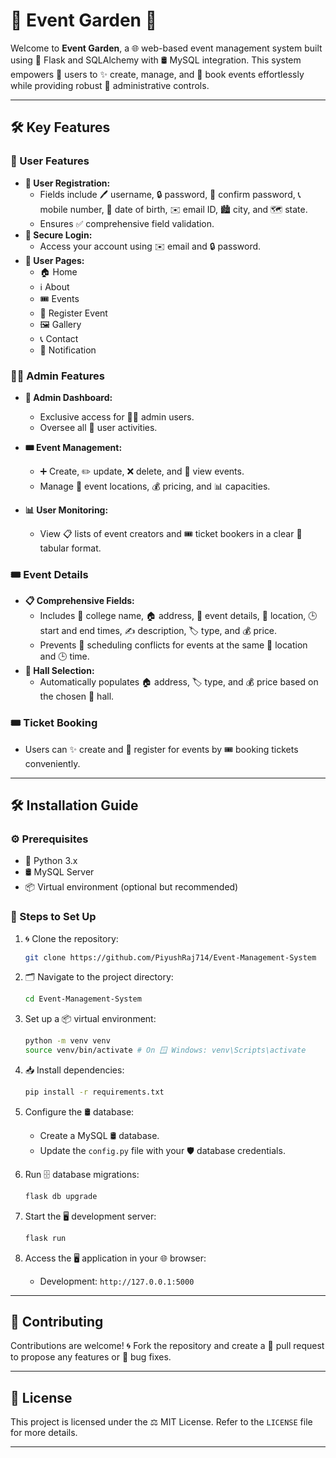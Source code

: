 # 🎉 Event Garden 🎉

Welcome to **Event Garden**, a 🌐 web-based event management system built using 🐍 Flask and SQLAlchemy with 🛢️ MySQL integration. This system empowers 👥 users to ✨ create, manage, and 📖 book events effortlessly while providing robust 🔧 administrative controls.

---

## 🛠️ Key Features

### 👥 User Features
- **👤 User Registration:**
  - Fields include 🖊️ username, 🔒 password, 🔁 confirm password, 📞 mobile number, 🎂 date of birth, ✉️ email ID, 🏙️ city, and 🗺️ state.
  - Ensures ✅ comprehensive field validation.
- **🔐 Secure Login:**
  - Access your account using ✉️ email and 🔒 password.
- **📄 User Pages:**
  - 🏠 Home
  - ℹ️ About
  - 🎟️ Events
  - 📝 Register Event
  - 🖼️ Gallery
  - 📞 Contact
  - 🔔 Notification

### 👩‍💼 Admin Features
- **🔧 Admin Dashboard:**
  - Exclusive access for 🧑‍💼 admin users.
  - Oversee all 👥 user activities.
- **🎟️ Event Management:**
  - ➕ Create, ✏️ update, ❌ delete, and 👀 view events.
  - Manage 📍 event locations, 💰 pricing, and 📊 capacities.
    
- **📊 User Monitoring:**
  - View 📋 lists of event creators and 🎟️ ticket bookers in a clear 🧮 tabular format.

### 🎟️ Event Details
- **📋 Comprehensive Fields:**
  - Includes 🏫 college name, 🏠 address, 📝 event details, 📍 location, 🕒 start and end times, ✍️ description, 🏷️ type, and 💰 price.
  - Prevents 🚫 scheduling conflicts for events at the same 📍 location and 🕒 time.
- **🏢 Hall Selection:**
  - Automatically populates 🏠 address, 🏷️ type, and 💰 price based on the chosen 🏢 hall.

### 🎟️ Ticket Booking
- Users can ✨ create and 📝 register for events by 🎟️ booking tickets conveniently.

---

## 🛠️ Installation Guide

### ⚙️ Prerequisites
- 🐍 Python 3.x
- 🛢️ MySQL Server
- 📦 Virtual environment (optional but recommended)

### 📜 Steps to Set Up
1. 🌀 Clone the repository:
   ```bash
   git clone https://github.com/PiyushRaj714/Event-Management-System
   ```

2. 🗂️ Navigate to the project directory:
   ```bash
   cd Event-Management-System
   ```

3. Set up a 📦 virtual environment:
   ```bash
   python -m venv venv
   source venv/bin/activate # On 🪟 Windows: venv\Scripts\activate
   ```

4. 📥 Install dependencies:
   ```bash
   pip install -r requirements.txt
   ```

5. Configure the 🛢️ database:
   - Create a MySQL 🛢️ database.
   - Update the `config.py` file with your 🛡️ database credentials.

6. Run 🗄️ database migrations:
   ```bash
   flask db upgrade
   ```

7. Start the 🖥️ development server:
   ```bash
   flask run
   ```

8. Access the 🖥️ application in your 🌐 browser:
   - Development: `http://127.0.0.1:5000`

---

## 🤝 Contributing
Contributions are welcome! 🌀 Fork the repository and create a 📨 pull request to propose any features or 🐞 bug fixes.

---

## 📜 License
This project is licensed under the ⚖️ MIT License. Refer to the `LICENSE` file for more details.


---
